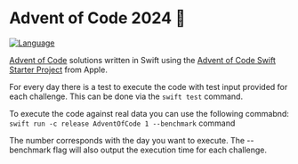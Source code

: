 # Advent of Code 2024 🎄

[![Language](https://img.shields.io/badge/language-Swift-red.svg)](https://swift.org)

[Advent of Code][aoc] solutions written in Swift using the [Advent of Code Swift Starter Project][project] from Apple.

For every day there is a test to execute the code with test input provided for each challenge. This can be done via the `swift test` command. 

To execute the code against real data you can use the following commabnd:
`swift run -c release AdventOfCode 1 --benchmark` command

The number corresponds with the day you want to execute. The --benchmark flag will also output the execution time for each challenge.

[aoc]: https://adventofcode.com
[project]: https://github.com/apple/swift-aoc-starter-example
